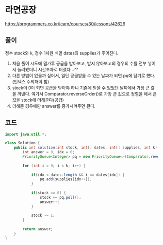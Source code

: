 # 라면공장

https://programmers.co.kr/learn/courses/30/lessons/42629

## 풀이

정수 stock와 k, 정수 1차원 배열 dates와 supplies가 주어진다.

1. 처음 풀이 시도에 밀가루 공급을 받아보고, 받지 않아보고의 경우의 수를 전부 넣어서 돌려봤더니 시간초과로 터졌다 ..^^
2. 다른 방법이 없을까 싶어서, 일단 공급받을 수 있는 날짜가 되면 pq에 담기로 했다. (인덱스 주의해야 함)
3. stock이 0이 되면 공급을 받아야 하니 기존에 받을 수 있었던 날짜에서 가장 큰 값을 꺼낸다. 여기서 Comparator.reverseOrder()로 가장 큰 값으로 정렬을 해서 큰 값을 stock에 더해준다(공급)
4. 더해준 경우에만 answer를 증가시켜주면 된다.

## 코드

```java
import java.util.*;

class Solution {
    public int solution(int stock, int[] dates, int[] supplies, int k) {
		int answer = 0, idx = 0;
        PriorityQueue<Integer> pq = new PriorityQueue<>(Comparator.reverseOrder());
 
        for (int i = 0; i < k; i++) {
			
        	if(idx < dates.length && i == dates[idx]) {
        		pq.add(supplies[idx++]);
        	}
        	
        	if(stock == 0) {
        		stock += pq.poll();
        		answer++;
            }
            
        	stock -= 1;
		}
        
        return answer;
    }
}
```